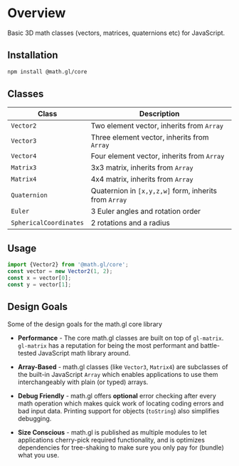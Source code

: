 # Overview

Basic 3D math classes (vectors, matrices, quaternions etc) for JavaScript.

## Installation

```bash
npm install @math.gl/core
```

## Classes

| Class                  | Description                                           |
| ---------------------- | ----------------------------------------------------- |
| `Vector2`              | Two element vector, inherits from `Array`             |
| `Vector3`              | Three element vector, inherits from `Array`           |
| `Vector4`              | Four element vector, inherits from `Array`            |
| `Matrix3`              | 3x3 matrix, inherits from `Array`                     |
| `Matrix4`              | 4x4 matrix, inherits from `Array`                     |
| `Quaternion`           | Quaternion in `[x,y,z,w]` form, inherits from `Array` |
| `Euler`                | 3 Euler angles and rotation order                     |
| `SphericalCoordinates` | 2 rotations and a radius                              |

## Usage

```js
import {Vector2} from '@math.gl/core';
const vector = new Vector2(1, 2);
const x = vector[0];
const y = vector[1];
```

## Design Goals

Some of the design goals for the math.gl core library

- **Performance** - The core math.gl classes are built on top of `gl-matrix`. `gl-matrix` has a reputation for being the most performant and battle-tested JavaScript math library around.

- **Array-Based** - math.gl classes (like `Vector3`, `Matrix4`) are subclasses of the built-in JavaScript `Array` which enables applications to use them interchangeably with plain (or typed) arrays.

- **Debug Friendly** - math.gl offers **optional** error checking after every math operation which makes quick work of locating coding errors and bad input data. Printing support for objects (`toString`) also simplifies debugging.

- **Size Conscious** - math.gl is published as multiple modules to let applications cherry-pick required functionality, and is optimizes dependencies for tree-shaking to make sure you only pay for (bundle) what you use.
